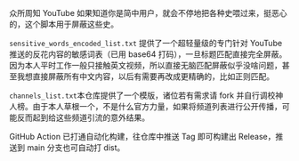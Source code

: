 众所周知 YouTube 如果知道你是简中用户，就会不停地把各种史喂过来，挺恶心的，这个脚本用于屏蔽这些史。

`sensitive_words_encoded_list.txt` 提供了一个超轻量级的专门针对 YouTube 推送的反花内容的敏感词表（已用 base64 打码），一旦标题匹配直接完全屏蔽。因为本人平时工作一般只接触英文视频，所以直接无脑匹配屏蔽似乎没啥问题，甚至我想直接屏蔽所有中文内容，以后有需要再改成更精确的，比如正则匹配。

`channels_list.txt`本仓库提供了一个模版，诸位若有需求请 fork 并自行调校神人榜。由于本人草根一个，不是什么官方力量，如果将频道列表进行公开传播，可能反而起到给这些频道引流的意外结果。

GitHub Action 已打通自动化构建，往仓库中推送 Tag 即可构建出 Release，推送到 main 分支也可自动打 dist。